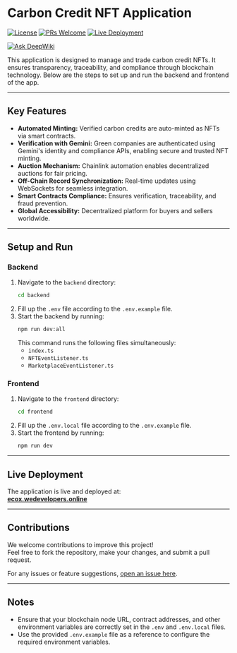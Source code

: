 # Carbon Credit NFT Application

[![License](https://img.shields.io/badge/license-MIT-blue.svg)](LICENSE) [![PRs Welcome](https://img.shields.io/badge/PRs-welcome-brightgreen.svg)](https://github.com/tanish35/CarbonCredits/pulls) [![Live Deployment](https://img.shields.io/badge/live-deployed-green.svg)](https://ecox.wedevelopers.online)

[![Ask DeepWiki](https://deepwiki.com/badge.svg)](https://deepwiki.com/tanish35/CarbonCredits)

This application is designed to manage and trade carbon credit NFTs. It ensures transparency, traceability, and compliance through blockchain technology. Below are the steps to set up and run the backend and frontend of the app.

---

## Key Features

- **Automated Minting:** Verified carbon credits are auto-minted as NFTs via smart contracts.
- **Verification with Gemini:** Green companies are authenticated using Gemini's identity and compliance APIs, enabling secure and trusted NFT minting.
- **Auction Mechanism:** Chainlink automation enables decentralized auctions for fair pricing.
- **Off-Chain Record Synchronization:** Real-time updates using WebSockets for seamless integration.
- **Smart Contracts Compliance:** Ensures verification, traceability, and fraud prevention.
- **Global Accessibility:** Decentralized platform for buyers and sellers worldwide.

---

## Setup and Run

### Backend

1. Navigate to the `backend` directory:
   ```bash
   cd backend
   ```
2. Fill up the `.env` file according to the `.env.example` file.
3. Start the backend by running:
   ```bash
   npm run dev:all
   ```
   This command runs the following files simultaneously:
   - `index.ts`
   - `NFTEventListener.ts`
   - `MarketplaceEventListener.ts`

### Frontend

1. Navigate to the `frontend` directory:
   ```bash
   cd frontend
   ```
2. Fill up the `.env.local` file according to the `.env.example` file.
3. Start the frontend by running:
   ```bash
   npm run dev
   ```

---

## Live Deployment

The application is live and deployed at:  
[**ecox.wedevelopers.online**](https://ecox.wedevelopers.online)

---

## Contributions

We welcome contributions to improve this project!  
Feel free to fork the repository, make your changes, and submit a pull request.

For any issues or feature suggestions, [open an issue here](https://github.com/tanish35/CarbonCredits/issues).

---

## Notes

- Ensure that your blockchain node URL, contract addresses, and other environment variables are correctly set in the `.env` and `.env.local` files.
- Use the provided `.env.example` file as a reference to configure the required environment variables.
